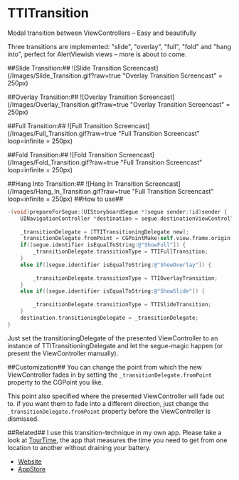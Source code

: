 TTITransition
=============

Modal transition between ViewControllers – Easy and beautifully 

Three transitions are implemented: "slide", "overlay", "full", "fold" and "hang into", perfect for AlertViewish views – more is about to come.

##Slide Transition:##
![Slide Transition Screencast](/Images/Slide_Transition.gif?raw=true "Overlay Transition Screencast" = 250px)

##Overlay Transition:##
![Overlay Transition Screencast](/Images/Overlay_Transition.gif?raw=true "Overlay Transition Screencast"  = 250px) 

##Full Transition:##
![Full Transition Screencast](/Images/Full_Transition.gif?raw=true "Full Transition Screencast" loop=infinite  = 250px)

##Fold Transition:##
![Fold Transition Screencast](/Images/Fold_Transition.gif?raw=true "Full Transition Screencast" loop=infinite  = 250px)

##Hang Into Transition:##
![Hang In Transition Screencast](/Images/Hang_In_Transition.gif?raw=true "Full Transition Screencast" loop=infinite  = 250px)
##How to use##
```Objective-C
-(void)prepareForSegue:(UIStoryboardSegue *)segue sender:(id)sender {
    UINavigationController *destination = segue.destinationViewController;
    
    _transitionDelegate = [TTITransitioningDelegate new];
    _transitionDelegate.fromPoint = CGPointMake(self.view.frame.origin.x+(self.view.frame.size.width/2), self.view.frame.origin.y+(self.view.frame.size.height/2));
    if([segue.identifier isEqualToString:@"ShowFull"]) {
        _transitionDelegate.transitionType = TTIFullTransition;
    }
    else if([segue.identifier isEqualToString:@"ShowOverlay"]) {
        
        _transitionDelegate.transitionType = TTIOverlayTransition;
    }
    else if([segue.identifier isEqualToString:@"ShowSlide"]) {
        
        _transitionDelegate.transitionType = TTISlideTransition;
    }
    destination.transitioningDelegate = _transitionDelegate;
}
```
Just set the transitioningDelegate of the presented ViewController to an instance of TTITransitioningDelegate and let the segue-magic happen (or present the ViewController manually).

##Customization##
You can change the point from which the new ViewController fades in by setting the `_transitionDelegate.fromPoint` property to the CGPoint you like.

This point also specified where the presented ViewController will fade out to. 
if you want them to fade into a different direction, just change the `_transitionDelegate.fromPoint` property before the ViewController is dismissed.


##Related##
I use this transition-technique in my own app.
Please take a look at [TourTime](https://anerma.de/TourTime/), the app that measures the time you need to get from one location to another without draining your battery.
- [Website](https://anerma.de/TourTime/)
- [AppStore](https://itunes.apple.com/app/id848979893)
